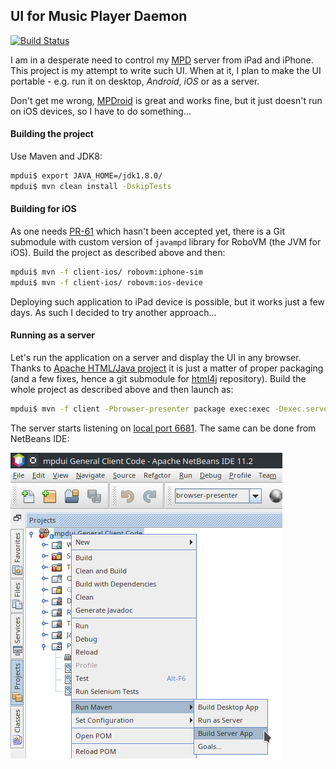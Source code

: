 ## UI for Music Player Daemon

[![Build Status](https://travis-ci.org/jtulach/mpdui.svg?branch=master)](https://travis-ci.org/jtulach/mpdui)

I am in a desperate need to control my [MPD](https://www.musicpd.org) server
from iPad and iPhone. This project is my attempt to write such UI. When at it,
I plan to make the UI portable - e.g. run it on desktop, *Android*, *iOS*
or as a server.

Don't get me wrong, [MPDroid](https://play.google.com/store/apps/details?id=com.namelessdev.mpdroid)
is great and works fine, but it just doesn't run on iOS devices, so I have
to do something...

#### Building the project

Use Maven and JDK8:

```bash
mpdui$ export JAVA_HOME=/jdk1.8.0/
mpdui$ mvn clean install -DskipTests
```

#### Building for iOS

As one needs [PR-61](https://github.com/finnyb/javampd/pull/61) which
hasn't been accepted yet, there is a Git submodule with 
custom version of `javampd` library for RoboVM (the JVM for iOS).
Build the project as described above and then:

```bash
mpdui$ mvn -f client-ios/ robovm:iphone-sim
mpdui$ mvn -f client-ios/ robovm:ios-device
```

Deploying such application to iPad device is possible, but it works just
a few days. As such I decided to try another approach...

#### Running as a server

Let's run the application on a server and display the UI in any browser.
Thanks to [Apache HTML/Java project](http://github.com/apache/netbeans-html4j)
it is just a matter of proper packaging (and a few fixes, hence a git submodule
for [html4j](http://github.com/apache/netbeans-html4j) repository).
Build the whole project as described above and then launch as:

```bash
mpdui$ mvn -f client -Pbrowser-presenter package exec:exec -Dexec.server.arg=server
```

The server starts listening on [local port 6681](http://localhost:6681). The same
can be done from NetBeans IDE:

![Run as a Server](docs/mpdui+nb.png)
